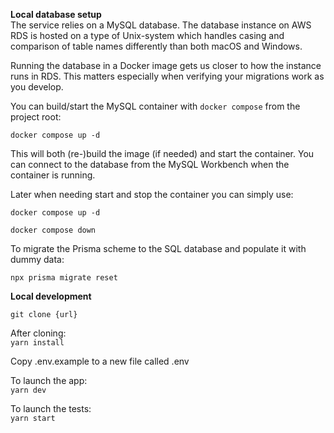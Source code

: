 **Local database setup** <br/>
The service relies on a MySQL database.
The database instance on AWS RDS is hosted on a type of Unix-system which
handles casing and comparison of table names differently than both macOS and Windows.

Running the database in a Docker image gets us closer to how the instance runs in RDS.
This matters especially when verifying your migrations work as you develop.

You can build/start the MySQL container with `docker compose` from the project root:

`docker compose up -d`

This will both (re-)build the image (if needed) and start the container.
You can connect to the database from the MySQL Workbench when the container is running. 

Later when needing start and stop the container you can simply use:

`docker compose up -d`


`docker compose down`

To migrate the Prisma scheme to the SQL database and populate it with dummy data:

`npx prisma migrate reset`

**Local development** <br/>

`git clone {url}`

After cloning: <br />
`yarn install`

Copy .env.example to a new file called .env

To launch the app: <br />
`yarn dev`

To launch the tests: <br />
`yarn start`

